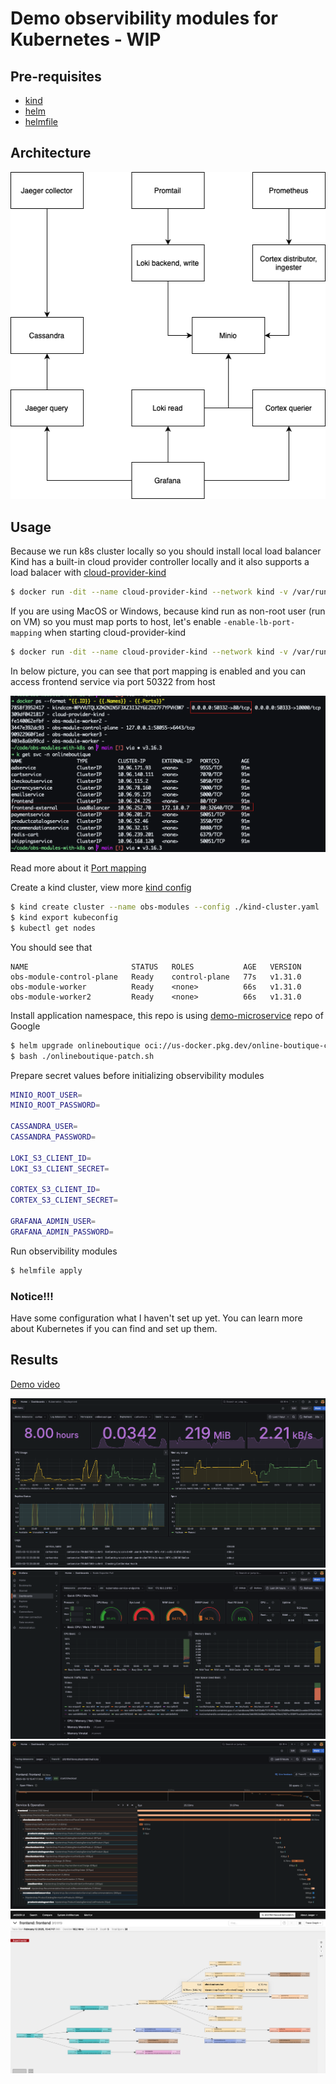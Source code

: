# Demo observibility modules for Kubernetes - WIP

## Pre-requisites

- [kind](https://kind.sigs.k8s.io)
- [helm](https://helm.sh)
- [helmfile](https://helmfile.readthedocs.io/en/latest/)

## Architecture

![Diagram](./screenshots/obs-module-k8s-diagram.png)

## Usage

Because we run k8s cluster locally so you should install local load balancer
Kind has a built-in cloud provider controller locally and it also supports a load balacer with [cloud-provider-kind](https://github.com/kubernetes-sigs/cloud-provider-kind)

```sh
$ docker run -dit --name cloud-provider-kind --network kind -v /var/run/docker.sock:/var/run/docker.sock registry.k8s.io/cloud-provider-kind/cloud-controller-manager:v0.5.0
```

If you are using MacOS or Windows, because kind run as non-root user (run on VM) so you must map ports to host, let's enable `-enable-lb-port-mapping` when starting cloud-provider-kind

```sh
$ docker run -dit --name cloud-provider-kind --network kind -v /var/run/docker.sock:/var/run/docker.sock registry.k8s.io/cloud-provider-kind/cloud-controller-manager:v0.5.0 -enable-lb-port-mapping
```

In below picture, you can see that port mapping is enabled and you can access frontend service via port 50322 from host

![Port mapping](./screenshots/local-lb-1.png)

Read more about it [Port mapping](https://github.com/kubernetes-sigs/cloud-provider-kind?tab=readme-ov-file#enabling-load-balancer-port-mapping)

Create a kind cluster, view more [kind config](./kind-cluster.yaml)

```sh
$ kind create cluster --name obs-modules --config ./kind-cluster.yaml
$ kind export kubeconfig
$ kubectl get nodes
```

You should see that
```
NAME                       STATUS   ROLES           AGE   VERSION
obs-module-control-plane   Ready    control-plane   77s   v1.31.0
obs-module-worker          Ready    <none>          66s   v1.31.0
obs-module-worker2         Ready    <none>          66s   v1.31.0
```


Install application namespace, this repo is using [demo-microservice](https://github.com/GoogleCloudPlatform/microservices-demo) repo of Google

```sh
$ helm upgrade onlineboutique oci://us-docker.pkg.dev/online-boutique-ci/charts/onlineboutique --install --namespace onlineboutique --create-namespace
$ bash ./onlineboutique-patch.sh
```

Prepare secret values before initializing observibility modules

```sh
MINIO_ROOT_USER=
MINIO_ROOT_PASSWORD=

CASSANDRA_USER=
CASSANDRA_PASSWORD=

LOKI_S3_CLIENT_ID=
LOKI_S3_CLIENT_SECRET=

CORTEX_S3_CLIENT_ID=
CORTEX_S3_CLIENT_SECRET=

GRAFANA_ADMIN_USER=
GRAFANA_ADMIN_PASSWORD=
```

Run observibility modules

```sh
$ helmfile apply
```

### Notice!!!

Have some configuration what I haven't set up yet. You can learn more about Kubernetes if you can find and set up them.

## Results

[Demo video](https://www.youtube.com/watch?v=9BQGGYWfSYQ&list=PL5Uk4IAzZ1pTELVIExV-8x7m2WWtXQOwF&index=5)

![Deployment metrics](./screenshots/obs-1.png)
![Cluster metrics](./screenshots/obs-2.png)
![Tracing](./screenshots/obs-3.png)
![Tracing with Jaeger UI](./screenshots/obs-4.png)


